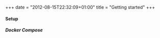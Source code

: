 +++
date = "2012-08-15T22:32:09+01:00"
title = "Getting started"
+++

#### Setup

##### Docker Compose

